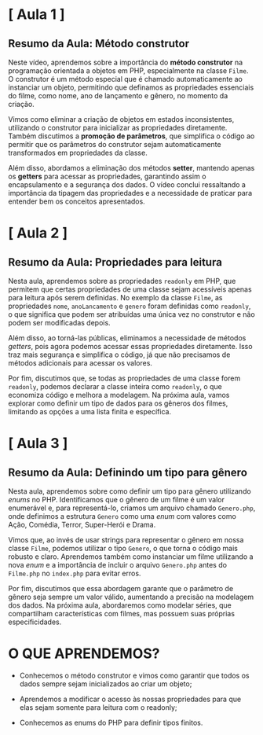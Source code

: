 # [ Aula 1 ]
## Resumo da Aula: Método construtor

Neste vídeo, aprendemos sobre a importância do **método construtor** na programação orientada a objetos em PHP, especialmente na classe `Filme`. O construtor é um método especial que é chamado automaticamente ao instanciar um objeto, permitindo que definamos as propriedades essenciais do filme, como nome, ano de lançamento e gênero, no momento da criação.

Vimos como eliminar a criação de objetos em estados inconsistentes, utilizando o construtor para inicializar as propriedades diretamente. Também discutimos a **promoção de parâmetros**, que simplifica o código ao permitir que os parâmetros do construtor sejam automaticamente transformados em propriedades da classe.

Além disso, abordamos a eliminação dos métodos **setter**, mantendo apenas os **getters** para acessar as propriedades, garantindo assim o encapsulamento e a segurança dos dados. O vídeo conclui ressaltando a importância da tipagem das propriedades e a necessidade de praticar para entender bem os conceitos apresentados.
<br>

# [ Aula 2 ]
## Resumo da Aula: Propriedades para leitura

Nesta aula, aprendemos sobre as propriedades `readonly` em PHP, que permitem que certas propriedades de uma classe sejam acessíveis apenas para leitura após serem definidas. No exemplo da classe `Filme`, as propriedades `nome`, `anoLancamento` e `genero` foram definidas como `readonly`, o que significa que podem ser atribuídas uma única vez no construtor e não podem ser modificadas depois.

Além disso, ao torná-las públicas, eliminamos a necessidade de métodos *getters*, pois agora podemos acessar essas propriedades diretamente. Isso traz mais segurança e simplifica o código, já que não precisamos de métodos adicionais para acessar os valores.

Por fim, discutimos que, se todas as propriedades de uma classe forem `readonly`, podemos declarar a classe inteira como `readonly`, o que economiza código e melhora a modelagem. Na próxima aula, vamos explorar como definir um tipo de dados para os gêneros dos filmes, limitando as opções a uma lista finita e específica.
<br>

# [ Aula 3 ]
## Resumo da Aula: Definindo um tipo para gênero

Nesta aula, aprendemos sobre como definir um tipo para gênero utilizando *enums* no PHP. Identificamos que o gênero de um filme é um valor enumerável e, para representá-lo, criamos um arquivo chamado `Genero.php`, onde definimos a estrutura `Genero` como uma *enum* com valores como Ação, Comédia, Terror, Super-Herói e Drama.

Vimos que, ao invés de usar strings para representar o gênero em nossa classe `Filme`, podemos utilizar o tipo `Genero`, o que torna o código mais robusto e claro. Aprendemos também como instanciar um filme utilizando a nova *enum* e a importância de incluir o arquivo `Genero.php` antes do `Filme.php` no `index.php` para evitar erros.

Por fim, discutimos que essa abordagem garante que o parâmetro de gênero seja sempre um valor válido, aumentando a precisão na modelagem dos dados. Na próxima aula, abordaremos como modelar séries, que compartilham características com filmes, mas possuem suas próprias especificidades.
<br>

# O QUE APRENDEMOS?

- Conhecemos o método construtor e vimos como garantir que todos os dados sempre sejam inicializados ao criar um objeto;

- Aprendemos a modificar o acesso às nossas propriedades para que elas sejam somente para leitura com o readonly;

- Conhecemos as enums do PHP para definir tipos finitos.